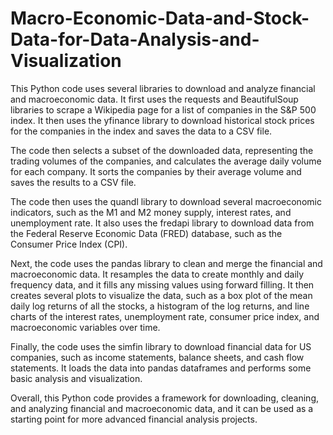 # Macro-Economic-Data-and-Stock-Data-for-Data-Analysis-and-Visualization

This Python code uses several libraries to download and analyze financial and macroeconomic data. It first uses the requests and BeautifulSoup libraries to scrape a Wikipedia page for a list of companies in the S&P 500 index. It then uses the yfinance library to download historical stock prices for the companies in the index and saves the data to a CSV file.

The code then selects a subset of the downloaded data, representing the trading volumes of the companies, and calculates the average daily volume for each company. It sorts the companies by their average volume and saves the results to a CSV file.

The code then uses the quandl library to download several macroeconomic indicators, such as the M1 and M2 money supply, interest rates, and unemployment rate. It also uses the fredapi library to download data from the Federal Reserve Economic Data (FRED) database, such as the Consumer Price Index (CPI).

Next, the code uses the pandas library to clean and merge the financial and macroeconomic data. It resamples the data to create monthly and daily frequency data, and it fills any missing values using forward filling. It then creates several plots to visualize the data, such as a box plot of the mean daily log returns of all the stocks, a histogram of the log returns, and line charts of the interest rates, unemployment rate, consumer price index, and macroeconomic variables over time.

Finally, the code uses the simfin library to download financial data for US companies, such as income statements, balance sheets, and cash flow statements. It loads the data into pandas dataframes and performs some basic analysis and visualization.

Overall, this Python code provides a framework for downloading, cleaning, and analyzing financial and macroeconomic data, and it can be used as a starting point for more advanced financial analysis projects.

